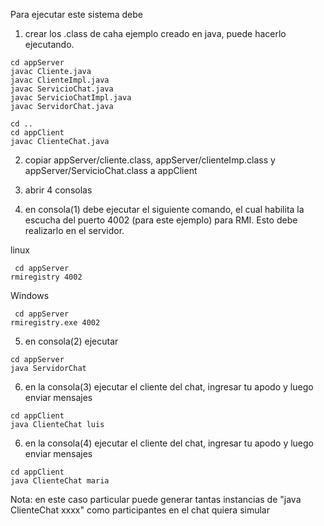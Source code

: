 
Para ejecutar este sistema debe

1) crear los .class de caha ejemplo creado en java, puede hacerlo ejecutando.

```
cd appServer
javac Cliente.java
javac ClienteImpl.java
javac ServicioChat.java
javac ServicioChatImpl.java
javac ServidorChat.java

cd ..
cd appClient
javac ClienteChat.java
```

2) copiar appServer/cliente.class, appServer/clienteImp.class y appServer/ServicioChat.class a appClient


3) abrir 4 consolas

4) en consola(1) debe ejecutar el siguiente comando, el cual habilita la escucha del puerto 4002 (para este ejemplo) para RMI. Esto debe realizarlo en el servidor.

linux
```
 cd appServer
rmiregistry 4002
```

Windows
```
 cd appServer
rmiregistry.exe 4002
```
5) en consola(2) ejecutar

```
cd appServer
java ServidorChat
```

6) en la consola(3) ejecutar el cliente del chat, ingresar tu apodo y luego enviar mensajes

```
cd appClient
java ClienteChat luis
```
6) en la consola(4) ejecutar el cliente del chat, ingresar tu apodo y luego enviar mensajes

```
cd appClient
java ClienteChat maria
```

Nota: en este caso particular puede generar tantas instancias de "java ClienteChat xxxx" como participantes en el chat quiera simular